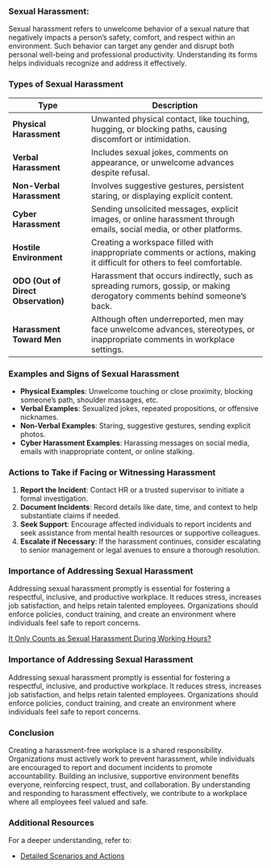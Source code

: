 ### Sexual Harassment:

Sexual harassment refers to unwelcome behavior of a sexual nature that negatively impacts a person’s safety, comfort, and respect within an environment. Such behavior can target any gender and disrupt both personal well-being and professional productivity. Understanding its forms helps individuals recognize and address it effectively.

### Types of Sexual Harassment

| Type                        | Description                                                                                                                             |
|-----------------------------|-----------------------------------------------------------------------------------------------------------------------------------------|
| **Physical Harassment**     | Unwanted physical contact, like touching, hugging, or blocking paths, causing discomfort or intimidation.                               |
| **Verbal Harassment**       | Includes sexual jokes, comments on appearance, or unwelcome advances despite refusal.                                                   |
| **Non-Verbal Harassment**   | Involves suggestive gestures, persistent staring, or displaying explicit content.                                                       |
| **Cyber Harassment**        | Sending unsolicited messages, explicit images, or online harassment through emails, social media, or other platforms.                   |
| **Hostile Environment**     | Creating a workspace filled with inappropriate comments or actions, making it difficult for others to feel comfortable.                 |
| **ODO (Out of Direct Observation)** | Harassment that occurs indirectly, such as spreading rumors, gossip, or making derogatory comments behind someone’s back.       |
| **Harassment Toward Men**   | Although often underreported, men may face unwelcome advances, stereotypes, or inappropriate comments in workplace settings.          |

### Examples and Signs of Sexual Harassment
- **Physical Examples**: Unwelcome touching or close proximity, blocking someone’s path, shoulder massages, etc.
- **Verbal Examples**: Sexualized jokes, repeated propositions, or offensive nicknames.
- **Non-Verbal Examples**: Staring, suggestive gestures, sending explicit photos.
- **Cyber Harassment Examples**: Harassing messages on social media, emails with inappropriate content, or online stalking.

### Actions to Take if Facing or Witnessing Harassment
1. **Report the Incident**: Contact HR or a trusted supervisor to initiate a formal investigation.
2. **Document Incidents**: Record details like date, time, and context to help substantiate claims if needed.
3. **Seek Support**: Encourage affected individuals to report incidents and seek assistance from mental health resources or supportive colleagues.
4. **Escalate if Necessary**: If the harassment continues, consider escalating to senior management or legal avenues to ensure a thorough resolution.

### Importance of Addressing Sexual Harassment
Addressing sexual harassment promptly is essential for fostering a respectful, inclusive, and productive workplace. It reduces stress, increases job satisfaction, and helps retain talented employees. Organizations should enforce policies, conduct training, and create an environment where individuals feel safe to report concerns.

[It Only Counts as Sexual Harassment During Working Hours?](https://www.hrfuture.net/strategy/legal/it-only-counts-as-sexual-harassment-during-working-hours/)

### Importance of Addressing Sexual Harassment
Addressing sexual harassment promptly is essential for fostering a respectful, inclusive, and productive workplace. It reduces stress, increases job satisfaction, and helps retain talented employees. Organizations should enforce policies, conduct training, and create an environment where individuals feel safe to report concerns.

### Conclusion
Creating a harassment-free workplace is a shared responsibility. Organizations must actively work to prevent harassment, while individuals are encouraged to report and document incidents to promote accountability. Building an inclusive, supportive environment benefits everyone, reinforcing respect, trust, and collaboration. By understanding and responding to harassment effectively, we contribute to a workplace where all employees feel valued and safe.

### Additional Resources
For a deeper understanding, refer to:
- [Detailed Scenarios and Actions](https://www.youtube.com/watch?v=o3FhoCz-FbA)

